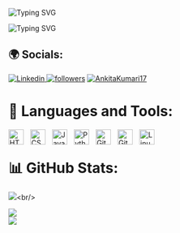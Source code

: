 <!--### Hi there 👋-->

<!--
**AnkitaKumari17/AnkitaKumari17** is a ✨ _special_ ✨ repository because its `README.md` (this file) appears on your GitHub profile.

Here are some ideas to get you started:

- 🔭 I’m currently working on ...
- 🌱 I’m currently learning ...
- 👯 I’m looking to collaborate on ...
- 🤔 I’m looking for help with ...
- 💬 Ask me about ...
- 📫 How to reach me: ...
- 😄 Pronouns: ...
- ⚡ Fun fact: ...
-->
<!-- SVG Typing name -->
![Typing SVG](https://readme-typing-svg.demolab.com?font==Fira+Code&weight=700&size=30&duration=1&pause=1&color=B53A53&center=true&vCenter=true&repeat=false&width=1000&lines=Hello+&#128075;+I'm+Ankita+Kumari)

<!-- SVG Typing description -->
![Typing SVG](https://readme-typing-svg.demolab.com?font=Fira+Code&weight=900&size=26&pause=1000&center=true&vCenter=true&color=B53A53&background=941B7400&multiline=true&width=1000&height=105&lines=Computer+Science+Graduate++%F0%9F%91%A8%F0%9F%8F%BB%E2%80%8D%F0%9F%8E%93+;Software+Engineer++%F0%9F%92%BC;Passionate+coder+and+learner+%F0%9F%A4%93%F0%9F%92%BB)

<!-- Socials -->
## 🌍 Socials:
<p align="left">
  <a href="https://www.linkedin.com/in/ankitakumaripatna/">
    <img
      alt="Linkedin"
      title="LinkedIn"
      src="https://img.shields.io/badge/LinkedIn-%230077B5.svg?logo=linkedin&logoColor=white&style=for-the-badge&label"/>
</a>
<a href="https://github.com/AnkitaKumari17?tab=followers">
    <img
      alt="followers"
      title="Follow me on Github"
      src="https://custom-icon-badges.demolab.com/github/followers/AnkitaKumari17?color=%23E1AD0E&labelColor=C79600&style=for-the-badge&logo=person-add&label=Follow&logoColor=white"/></a>
<a href="">
   <img 
      src="https://komarev.com/ghpvc/?username=AnkitaKumari17&label=Profile%20views&style=for-the-badge&color=0e75b6&logo=eye" alt="AnkitaKumari17" /> </a>
<br/>

# 🧰 Languages and Tools:

<div>
  <img align="left" alt="HTML" width="30px" style="padding-right:10px;" src="https://cdn.jsdelivr.net/gh/devicons/devicon/icons/html5/html5-plain.svg" />
  <img align="left" alt="CSS" width="30px" style="padding-right:10px;" src="https://cdn.jsdelivr.net/gh/devicons/devicon/icons/css3/css3-plain.svg" />
  <img align="left" alt="Java" width="30px" style="padding-right:10px;" src="https://cdn.jsdelivr.net/gh/devicons/devicon/icons/java/java-original.svg"/>
  <img align="left" alt="Python" width="30px" style="padding-right:10px;" src="https://cdn.jsdelivr.net/gh/devicons/devicon/icons/python/python-plain.svg" />
  <img align="left" alt="Git" width="30px" style="padding-right:10px;" src="https://cdn.jsdelivr.net/gh/devicons/devicon/icons/git/git-original.svg" />
  <img align="left" alt="GitHub" width="30px" style="padding-right:10px;" src="https://cdn.jsdelivr.net/gh/devicons/devicon/icons/github/github-original.svg" />
  <img align="left" alt="Linux" width="30px" style="padding-right:10px;" src="https://cdn.jsdelivr.net/gh/devicons/devicon/icons/linux/linux-original.svg" />
</div>
<br/>

</p>

# 📊 GitHub Stats:

<!--![](https://github-readme-stats.vercel.app/api?username=AnkitaKumari17&theme=radical&hide_border=false&include_all_commits=true&count_private=false)<br/>
-->
![](https://github-readme-stats.vercel.app/api?username=AnkitaKumari17&theme=radical&hide_border=false&show_icons=true&locale=en&alt="AnkitaKumari17")<br/>

![](https://github-readme-streak-stats.herokuapp.com/?user=AnkitaKumari17&theme=radical&hide_border=false)<br/>
![](https://github-readme-stats.vercel.app/api/top-langs/?username=AnkitaKumari17&theme=radical&hide_border=false&include_all_commits=true&count_private=false&layout=compact)
